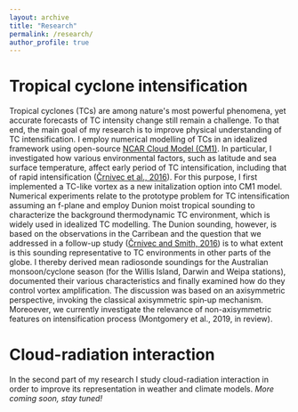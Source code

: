 ```yaml
---
layout: archive
title: "Research"
permalink: /research/
author_profile: true
---
```


Tropical cyclone intensification
======
Tropical cyclones (TCs) are among nature's most powerful phenomena, yet accurate forecasts of TC intensity change still remain a challenge. To that end, the main goal of my research is to improve physical understanding of TC intensification. I employ numerical modelling of TCs in an idealized framework using open-source [NCAR Cloud Model (CM1)](http://www2.mmm.ucar.edu/people/bryan/cm1/).
In particular, I investigated how various environmental factors, such as latitude and sea surface temperature, affect early period of TC intensification, including that of rapid intensification ([Črnivec et al., 2016](https://rmets.onlinelibrary.wiley.com/doi/abs/10.1002/qj.2752)). 
For this purpose, I first implemented a TC-like vortex as a new initalization option into CM1 model.
Numerical experiments relate to the prototype problem for TC intensification assuming an f-plane and employ Dunion moist tropical sounding to characterize the background thermodynamic TC environment, which is widely used in idealized TC modelling. The Dunion sounding, however, is based on the observations in the Carribean and the question that we addressed in a follow-up study ([Črnivec and Smith, 2016](https://rmets.onlinelibrary.wiley.com/doi/abs/10.1002/joc.4687)) is to what extent is this sounding representative to TC environments in other parts of the globe. I thereby derived mean radiosonde soundings for the Australian monsoon/cyclone season (for the Willis Island, Darwin and Weipa stations), documented their various characteristics and finally examined how do they control vortex amplification.
The discussion was based on an axisymmetric perspective, invoking the classical axisymmetric spin‐up mechanism.
Moreoever, we currently investigate the relevance of non-axisymmetric features on intensification process (Montgomery et al., 2019, in review).


Cloud-radiation interaction
======
In the second part of my research I study cloud-radiation interaction in order to improve its representation in weather and climate models. _More coming soon, stay tuned!_
